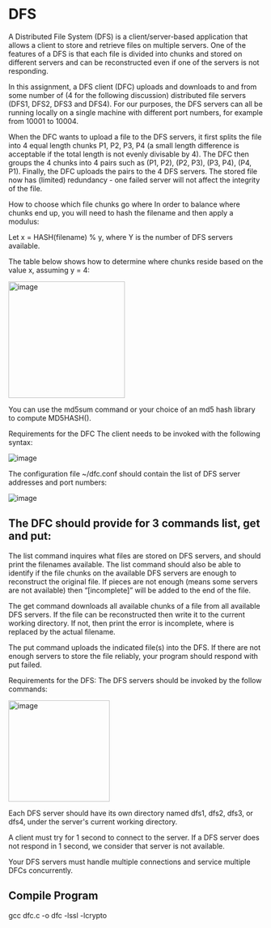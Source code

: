 # DFS
A Distributed File System (DFS) is a client/server-based application that allows a client to store and retrieve files on multiple servers.  One of the features of a DFS is that each file is divided into chunks and stored on different servers and can be reconstructed even if one of the servers is not responding.

In this assignment, a DFS client (DFC) uploads and downloads to and from some number of (4 for the following discussion) distributed file servers (DFS1, DFS2, DFS3 and DFS4).  For our purposes, the DFS servers can all be running locally on a single machine with different port numbers, for example from 10001 to 10004.

When the DFC wants to upload a file to the DFS servers, it first splits the file into 4 equal length chunks P1, P2, P3, P4 (a small length difference is acceptable if the total length is not evenly divisable by 4).  The DFC then groups the 4 chunks into 4 pairs such as (P1, P2), (P2, P3), (P3, P4), (P4, P1).  Finally, the DFC uploads the pairs to the 4 DFS servers.  The stored file now has (limited) redundancy - one failed server will not affect the integrity of the file.

 

How to choose which file chunks go where
In order to balance where chunks end up, you will need to hash the filename and then apply a modulus:

Let x = HASH(filename) % y, where Y is the number of DFS servers available.

The table below shows how to determine where chunks reside based on the value x, assuming y = 4:

<img width="230" alt="image" src="https://github.com/gehna-anand/DFS/assets/147139177/e8b27a2d-8fba-4e83-9b83-657c7930bd31">

You can use the md5sum command or your choice of an md5 hash library to compute MD5HASH().


Requirements for the DFC
The client needs to be invoked with the following syntax:

![image](https://github.com/gehna-anand/DFS/assets/147139177/33ff70a1-5dc3-4ab5-9e6e-5420ab2edcbf)

The configuration file ~/dfc.conf should contain the list of DFS server addresses and port numbers:

![image](https://github.com/gehna-anand/DFS/assets/147139177/16f8a9e3-2877-4227-bc05-e0efa46bebd1)

## The DFC should provide for 3 commands list, get and put:

The list command inquires what files are stored on DFS servers, and should print the filenames available.  The list command should also be able to identify if the file chunks on the available DFS servers are enough to reconstruct the original file.  If pieces are not enough (means some servers are not available) then “[incomplete]” will be added to the end of the file.

The get command downloads all available chunks of a file from all available DFS servers.  If the file can be reconstructed then write it to the current working directory.  If not, then print the error <filename> is incomplete, where <filename> is replaced by the actual filename.

The put command uploads the indicated file(s) into the DFS.  If there are not enough servers to store the file reliably, your program should respond with <filename> put failed.


Requirements for the DFS:
The DFS servers should be invoked by the follow commands:

<img width="200" alt="image" src="https://github.com/gehna-anand/DFS/assets/147139177/26c70f54-f180-4ed3-841a-dc46cd6238b3">

Each DFS server should have its own directory named dfs1, dfs2, dfs3, or dfs4, under the server's current working directory.

A client must try for 1 second to connect to the server. If a DFS server does not respond in 1 second, we consider that server is not available.

Your DFS servers must handle multiple connections and service multiple DFCs concurrently.

## Compile Program
gcc dfc.c -o dfc -lssl -lcrypto
